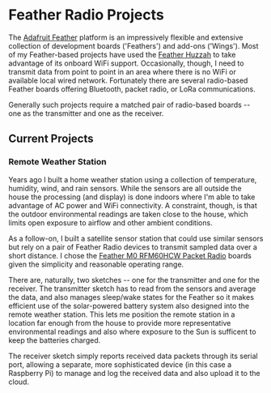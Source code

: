 # Feather Radio Projects

The [Adafruit Feather](https://www.adafruit.com/feather) platform is an impressively flexible and extensive collection of development boards ('Feathers') and add-ons ('Wings').  Most of my Feather-based projects have used the [Feather Huzzah](https://www.adafruit.com/product/2821) to take advantage of its onboard WiFi support.  Occasionally, though, I need to transmit data from point to point in an area where there is no WiFi or available local wired network.  Fortunately there are several radio-based Feather boards offering Bluetooth, packet radio, or LoRa communications. 

Generally such projects require a matched pair of radio-based boards -- one as the transmitter and one as the receiver.

## Current Projects
### Remote Weather Station
Years ago I built a home weather station using a collection of temperature, humidity, wind, and rain sensors.  While the sensors are all outside the house the processing (and display) is done indoors where I'm able to take advantage of AC power and WiFi connectivity.  A constraint, though, is that the outdoor environmental readings are taken close to the house, which limits open exposure to airflow and other ambient conditions.

As a follow-on, I built a satellite sensor station that could use similar sensors but rely on a pair of Feather Radio devices to transmit sampled data over a short distance.  I chose the [Feather M0 RFM60HCW Packet Radio](https://www.adafruit.com/product/3176) boards given the simplicity and reasonable operating range.

There are, naturally, two sketches -- one for the transmitter and one for the receiver.  The transmitter sketch has to read from the sensors and average the data, and also manages sleep/wake states for the Feather so it makes efficient use of the solar-powered battery system also designed into the remote weather station.  This lets me position the remote station in a location far enough from the house to provide more representative environmental readings and also where exposure to the Sun is sufficent to keep the batteries charged.

The receiver sketch simply reports received data packets through its serial port, allowing a separate, more sophisticated device (in this case a Raspberry Pi) to manage and log the received data and also upload it to the cloud.
